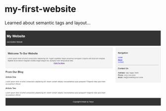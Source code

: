 # my-first-website
Learned about semantic tags and layout...

<img src="https://github.com/tanyapanchal/my-first-website/blob/master/my%20website%20pic.PNG?raw=true" />

